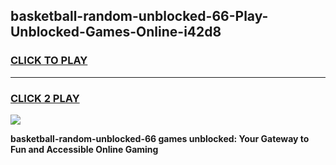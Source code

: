 
## basketball-random-unblocked-66-Play-Unblocked-Games-Online-i42d8
<h3>
<a href="https://premium76.site?title=basketball-random-unblocked-66&ref=25A">CLICK TO PLAY</a></h3>
<hr>

<h3>
<a href="https://premium76.site?title=basketball-random-unblocked-66&ref=25A">CLICK 2 PLAY</a>
  
</h3>

<a href="https://premium76.site?title=basketball-random-unblocked-66&ref=25A"><img src="https://clearcache.store/games.png"></a>


**basketball-random-unblocked-66 games unblocked: Your Gateway to Fun and Accessible Online Gaming**
